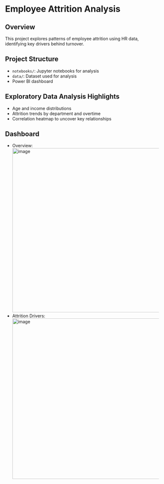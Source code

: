 # Employee Attrition Analysis

## Overview
This project explores patterns of employee attrition using HR data, identifying key drivers behind turnover.

## Project Structure
- `notebooks/`: Jupyter notebooks for analysis
- `data/`: Dataset used for analysis
- Power BI dashboard

## Exploratory Data Analysis Highlights
- Age and income distributions
- Attrition trends by department and overtime
- Correlation heatmap to uncover key relationships

## Dashboard
- Overview:
  <img width="967" height="539" alt="image" src="https://github.com/user-attachments/assets/d748a937-07eb-4dd0-8dd5-d82fb0a605b5" />
- Attrition Drivers:
  <img width="942" height="527" alt="image" src="https://github.com/user-attachments/assets/b6b24bbf-717c-4b27-94ff-1f860d18e42d" />


